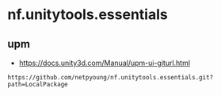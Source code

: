 # nf.unitytools.essentials

## upm

- <https://docs.unity3d.com/Manual/upm-ui-giturl.html>

```
https://github.com/netpyoung/nf.unitytools.essentials.git?path=LocalPackage
```

